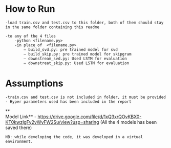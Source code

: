 How to Run
=========================
    -load train.csv and test.csv to this folder, both of them should stay in the same folder containing this readme

    -to any of the 4 files
        -python <filename.py> 
        -in place of  <filename.py>
            – build_svd.py: pre trained model for svd
            – build_skip.py: pre trained model for skipgram
            – downstream_svd.py: Used LSTM for evaluation
            – downstreat_skip.py: Used LSTM for evaluation

    

Assumptions
================
    -train.csv and test.csv is not included in folder, it must be provided
    - Hyper parameters used has been included in the report
**    
Model Link**
    - https://drive.google.com/file/d/1xQ3xrQOvKBX0-KT0kwzIgFy2vWyFW2Su/view?usp=sharing
     (All the 4 models has been  saved there)

    NB: while developing the code, it was developed in a virtual environment.
